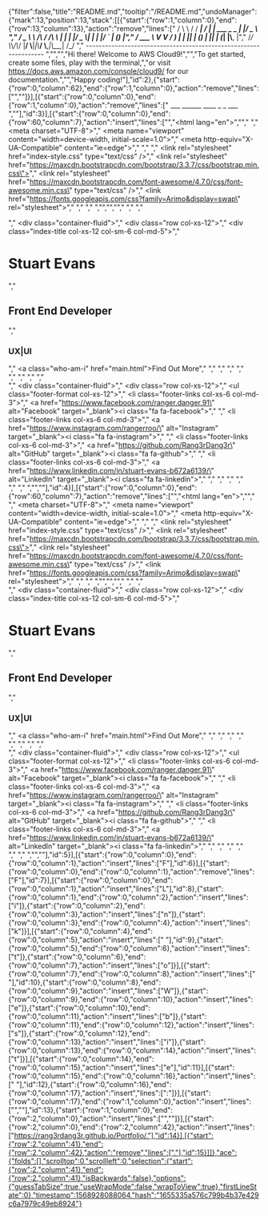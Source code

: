 {"filter":false,"title":"README.md","tooltip":"/README.md","undoManager":{"mark":13,"position":13,"stack":[[{"start":{"row":1,"column":0},"end":{"row":13,"column":13},"action":"remove","lines":["        / \\ \\      / / ___|   / ___| | ___  _   _  __| |/ _ \\ ","       / _ \\ \\ /\\ / /\\___ \\  | |   | |/ _ \\| | | |/ _` | (_) |","      / ___ \\ V  V /  ___) | | |___| | (_) | |_| | (_| |\\__, |","     /_/   \\_\\_/\\_/  |____/   \\____|_|\\___/ \\__,_|\\__,_|  /_/ "," ----------------------------------------------------------------- ","","","Hi there! Welcome to AWS Cloud9!","","To get started, create some files, play with the terminal,","or visit https://docs.aws.amazon.com/console/cloud9/ for our documentation.","","Happy coding!"],"id":2},{"start":{"row":0,"column":62},"end":{"row":1,"column":0},"action":"remove","lines":["",""]}],[{"start":{"row":0,"column":0},"end":{"row":1,"column":0},"action":"remove","lines":["         ___        ______     ____ _                 _  ___  ",""],"id":3}],[{"start":{"row":0,"column":0},"end":{"row":60,"column":7},"action":"insert","lines":["<!DOCTYPE html>","<html lang=\"en\">","<head>","    ","    <meta charset=\"UTF-8\">","    <meta name=\"viewport\" content=\"width=device-width, initial-scale=1.0\">","    <meta http-equiv=\"X-UA-Compatible\" content=\"ie=edge\">","    ","    <!-- Stylesheets -->","    <link rel=\"stylesheet\" href=\"index-style.css\" type=\"text/css\" />","    <link rel=\"stylesheet\" href=\"https://maxcdn.bootstrapcdn.com/bootstrap/3.3.7/css/bootstrap.min.css\">","    <link rel=\"stylesheet\" href=\"https://maxcdn.bootstrapcdn.com/font-awesome/4.7.0/css/font-awesome.min.css\" type=\"text/css\" />","    <link href=\"https://fonts.googleapis.com/css?family=Arimo&display=swap\" rel=\"stylesheet\">","    <!-- /Stylesheets -->","    ","    <title>Stuart Evans - Web Developer</title>","","</head>","<body>","    ","    <!-- Main Title -->","    <main>","        <div class=\"container-fluid\">","            <div class=\"row col-xs-12\">","                <div class=\"index-title col-xs-12 col-sm-6 col-md-5\">","                    <h1>Stuart Evans</h1>","                    <h2>Front End Developer</h2>","                    <h3>UX|UI</h3>","                    <a class=\"who-am-i\" href=\"main.html\">Find Out More</a>","                    ","                </div>","            </div>","        </div>","    </main>","    <!-- Main Title -->","    ","    <!-- Footer -->","    <footer>","        <div class=\"container-fluid\">","            <div class=\"row col-xs-12\">","                <ul class=\"footer-format col-xs-12\">","                    <li class=\"footer-links col-xs-6 col-md-3\">","                        <a href=\"https://www.facebook.com/ranger.danger.91\" alt=\"Facebook\" target=\"_blank\"><i class=\"fa fa-facebook\"></i></a>","                    </li>","                    <li class=\"footer-links col-xs-6 col-md-3\">","                        <a href=\"https://www.instagram.com/rangerroo/\" alt=\"Instagram\" target=\"_blank\"><i class=\"fa fa-instagram\"></i></a>","                    </li>","                    <li class=\"footer-links col-xs-6 col-md-3\">","                        <a href=\"https://github.com/Rang3rDang3r\" alt=\"GitHub\" target=\"_blank\"><i class=\"fa fa-github\"></i></a>","                    </li>","                    <li class=\"footer-links col-xs-6 col-md-3\">","                        <a href=\"https://www.linkedin.com/in/stuart-evans-b672a6139/\" alt=\"LinkedIn\" target=\"_blank\"><i class=\"fa fa-linkedin\"></i></a>","                    </li>","                </ul>","            </div>","        </div>","    </footer>","    <!-- /Footer -->","    ","</body>","</html>"],"id":4}],[{"start":{"row":0,"column":0},"end":{"row":60,"column":7},"action":"remove","lines":["<!DOCTYPE html>","<html lang=\"en\">","<head>","    ","    <meta charset=\"UTF-8\">","    <meta name=\"viewport\" content=\"width=device-width, initial-scale=1.0\">","    <meta http-equiv=\"X-UA-Compatible\" content=\"ie=edge\">","    ","    <!-- Stylesheets -->","    <link rel=\"stylesheet\" href=\"index-style.css\" type=\"text/css\" />","    <link rel=\"stylesheet\" href=\"https://maxcdn.bootstrapcdn.com/bootstrap/3.3.7/css/bootstrap.min.css\">","    <link rel=\"stylesheet\" href=\"https://maxcdn.bootstrapcdn.com/font-awesome/4.7.0/css/font-awesome.min.css\" type=\"text/css\" />","    <link href=\"https://fonts.googleapis.com/css?family=Arimo&display=swap\" rel=\"stylesheet\">","    <!-- /Stylesheets -->","    ","    <title>Stuart Evans - Web Developer</title>","","</head>","<body>","    ","    <!-- Main Title -->","    <main>","        <div class=\"container-fluid\">","            <div class=\"row col-xs-12\">","                <div class=\"index-title col-xs-12 col-sm-6 col-md-5\">","                    <h1>Stuart Evans</h1>","                    <h2>Front End Developer</h2>","                    <h3>UX|UI</h3>","                    <a class=\"who-am-i\" href=\"main.html\">Find Out More</a>","                    ","                </div>","            </div>","        </div>","    </main>","    <!-- Main Title -->","    ","    <!-- Footer -->","    <footer>","        <div class=\"container-fluid\">","            <div class=\"row col-xs-12\">","                <ul class=\"footer-format col-xs-12\">","                    <li class=\"footer-links col-xs-6 col-md-3\">","                        <a href=\"https://www.facebook.com/ranger.danger.91\" alt=\"Facebook\" target=\"_blank\"><i class=\"fa fa-facebook\"></i></a>","                    </li>","                    <li class=\"footer-links col-xs-6 col-md-3\">","                        <a href=\"https://www.instagram.com/rangerroo/\" alt=\"Instagram\" target=\"_blank\"><i class=\"fa fa-instagram\"></i></a>","                    </li>","                    <li class=\"footer-links col-xs-6 col-md-3\">","                        <a href=\"https://github.com/Rang3rDang3r\" alt=\"GitHub\" target=\"_blank\"><i class=\"fa fa-github\"></i></a>","                    </li>","                    <li class=\"footer-links col-xs-6 col-md-3\">","                        <a href=\"https://www.linkedin.com/in/stuart-evans-b672a6139/\" alt=\"LinkedIn\" target=\"_blank\"><i class=\"fa fa-linkedin\"></i></a>","                    </li>","                </ul>","            </div>","        </div>","    </footer>","    <!-- /Footer -->","    ","</body>","</html>"],"id":5}],[{"start":{"row":0,"column":0},"end":{"row":0,"column":1},"action":"insert","lines":["F"],"id":6}],[{"start":{"row":0,"column":0},"end":{"row":0,"column":1},"action":"remove","lines":["F"],"id":7}],[{"start":{"row":0,"column":0},"end":{"row":0,"column":1},"action":"insert","lines":["L"],"id":8},{"start":{"row":0,"column":1},"end":{"row":0,"column":2},"action":"insert","lines":["i"]},{"start":{"row":0,"column":2},"end":{"row":0,"column":3},"action":"insert","lines":["n"]},{"start":{"row":0,"column":3},"end":{"row":0,"column":4},"action":"insert","lines":["k"]}],[{"start":{"row":0,"column":4},"end":{"row":0,"column":5},"action":"insert","lines":[" "],"id":9},{"start":{"row":0,"column":5},"end":{"row":0,"column":6},"action":"insert","lines":["t"]},{"start":{"row":0,"column":6},"end":{"row":0,"column":7},"action":"insert","lines":["o"]}],[{"start":{"row":0,"column":7},"end":{"row":0,"column":8},"action":"insert","lines":[" "],"id":10},{"start":{"row":0,"column":8},"end":{"row":0,"column":9},"action":"insert","lines":["W"]},{"start":{"row":0,"column":9},"end":{"row":0,"column":10},"action":"insert","lines":["e"]},{"start":{"row":0,"column":10},"end":{"row":0,"column":11},"action":"insert","lines":["b"]},{"start":{"row":0,"column":11},"end":{"row":0,"column":12},"action":"insert","lines":["s"]},{"start":{"row":0,"column":12},"end":{"row":0,"column":13},"action":"insert","lines":["i"]},{"start":{"row":0,"column":13},"end":{"row":0,"column":14},"action":"insert","lines":["t"]}],[{"start":{"row":0,"column":14},"end":{"row":0,"column":15},"action":"insert","lines":["e"],"id":11}],[{"start":{"row":0,"column":15},"end":{"row":0,"column":16},"action":"insert","lines":[" "],"id":12},{"start":{"row":0,"column":16},"end":{"row":0,"column":17},"action":"insert","lines":[":"]}],[{"start":{"row":0,"column":17},"end":{"row":1,"column":0},"action":"insert","lines":["",""],"id":13},{"start":{"row":1,"column":0},"end":{"row":2,"column":0},"action":"insert","lines":["",""]}],[{"start":{"row":2,"column":0},"end":{"row":2,"column":42},"action":"insert","lines":["https://rang3rdang3r.github.io/Portfolio/."],"id":14}],[{"start":{"row":2,"column":41},"end":{"row":2,"column":42},"action":"remove","lines":["."],"id":15}]]},"ace":{"folds":[],"scrolltop":0,"scrollleft":0,"selection":{"start":{"row":2,"column":41},"end":{"row":2,"column":41},"isBackwards":false},"options":{"guessTabSize":true,"useWrapMode":false,"wrapToView":true},"firstLineState":0},"timestamp":1568928088064,"hash":"1655335a576c799b4b37e429c6a7979c49eb8924"}